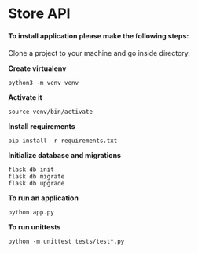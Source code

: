 # **Store API**

#### To install application please make the following steps:

Clone a project to your machine and go inside directory.

**Create virtualenv**

`python3 -m venv venv`

**Activate it**

`source venv/bin/activate`

**Install requirements**

`pip install -r requirements.txt`

**Initialize database and migrations**

    flask db init
    flask db migrate
    flask db upgrade

**To run an application**

`python app.py`

**To run unittests**

`python -m unittest tests/test*.py`